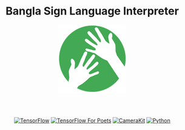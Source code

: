 # <center>Bangla Sign Language Interpreter</center> 

<p align="center">
    <a href="https://github.com/niyazed/Bangla_SignLanguage-CSE299" target="_blank">
        <img alt='Bangla Sign Language' src='repo/bsl-180.png' />
    </a>
    <br>
</p>
<br><br>
<p align="center">
    <a href="https://www.tensorflow.org/get_started"><img src="https://img.shields.io/badge/TensorFlow-v1.7.0-orange.svg?longCache=true&style=flat-square" alt="TensorFlow"></a>
    <a href="https://codelabs.developers.google.com/codelabs/tensorflow-for-poets/#0"><img src="https://img.shields.io/badge/CodeLab-tof-blue.svg?longCache=true&style=flat-square" alt="TensorFlow For Poets"></a>
    <a href="https://docs.camerakit.website/#/"><img src="https://img.shields.io/badge/CameraKit-v0.13.1-lightgrey.svg?longCache=true&style=flat-square" alt="CameraKit"></a>
    <a href="https://www.python.org/downloads/release/python-360/"><img src="https://img.shields.io/badge/python-v3.6-brightgreen.svg?longCache=true&style=flat-square" alt="Python"></a>
</p>


